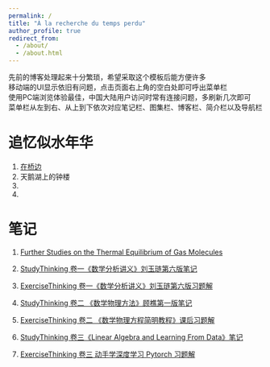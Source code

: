 ```yaml
---
permalink: /
title: "À la recherche du temps perdu"
author_profile: true
redirect_from: 
  - /about/
  - /about.html
---
```


先前的博客处理起来十分繁琐，希望采取这个模板后能方便许多  
移动端的UI显示依旧有问题，点击页面右上角的空白处即可呼出菜单栏  
使用PC端浏览体验最佳，中国大陆用户访问时常有连接问题，多刷新几次即可  
菜单栏从左到右、从上到下依次对应笔记栏、图集栏、博客栏、简介栏以及导航栏  

追忆似水年华
======
1. [在桥边](https://latalealice.github.io/files/remembrance.pdf)
1. 天鹅湖上的钟楼
1.   
1.   


笔记
======
1. [Further Studies on the Thermal Equilibrium of Gas Molecules](https://latalealice.github.io/files/boltzman.pdf)  

1. [StudyThinking 卷一《数学分析讲义》刘玉琏第六版笔记](https://latalealice.github.io/files/StudyThinking1.pdf)  

1. [ExerciseThinking 卷一《数学分析讲义》刘玉琏第六版习题解](https://latalealice.github.io/files/ExerciseThinking1.pdf)  

1. [StudyThinking 卷二 《数学物理方法》顾樵第一版笔记](https://latalealice.github.io/files/StudyThinking2.pdf)
   
1. [ExerciseThinking 卷二 《数学物理方程简明教程》课后习题解](https://latalealice.github.io/files/ExerciseThinking2.pdf)   

1. [StudyThinking 卷三《Linear Algebra and Learning From Data》笔记](https://latalealice.github.io/files/StudyThinking3.pdf)  

1. [ExerciseThinking 卷三 动手学深度学习 Pytorch 习题解](https://latalealice.github.io/files/ExerciseThinking3.pdf)  



